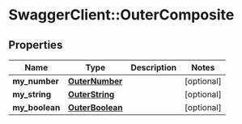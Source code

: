 # SwaggerClient::OuterComposite

## Properties
Name | Type | Description | Notes
------------ | ------------- | ------------- | -------------
**my_number** | [**OuterNumber**](OuterNumber.md) |  | [optional] 
**my_string** | [**OuterString**](OuterString.md) |  | [optional] 
**my_boolean** | [**OuterBoolean**](OuterBoolean.md) |  | [optional] 

